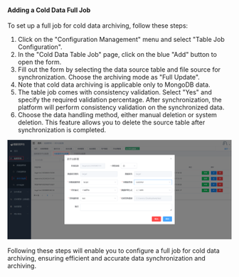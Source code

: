 #### Adding a Cold Data Full Job

To set up a full job for cold data archiving, follow these steps:

1. Click on the "Configuration Management" menu and select "Table Job Configuration".
2. In the "Cold Data Table Job" page, click on the blue "Add" button to open the form.
3. Fill out the form by selecting the data source table and file source for synchronization. Choose the archiving mode as "Full Update".
4. Note that cold data archiving is applicable only to MongoDB data.
5. The table job comes with consistency validation. Select "Yes" and specify the required validation percentage. After synchronization, the platform will perform consistency validation on the synchronized data.
6. Choose the data handling method, either manual deletion or system deletion. This feature allows you to delete the source table after synchronization is completed.

![Cold Data Full Job](../../../images/whalealDataImages/image-20230621134941459.png)

Following these steps will enable you to configure a full job for cold data archiving, ensuring efficient and accurate data synchronization and archiving.